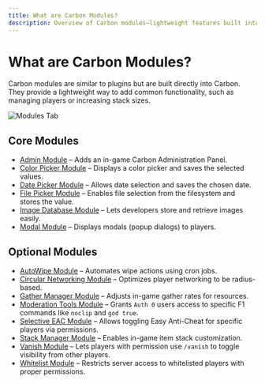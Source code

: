 ```yaml
---
title: What are Carbon Modules?
description: Overview of Carbon modules—lightweight features built into Carbon that extend functionality like player management, modals, and more.
---
```


# What are Carbon Modules?

Carbon modules are similar to plugins but are built directly into Carbon. They provide a lightweight way to add common functionality, such as managing players or increasing stack sizes.

![Modules Tab](/misc/modules_a.webp)

## Core Modules

- [Admin Module](admin-module) – Adds an in-game Carbon Administration Panel.
- [Color Picker Module](color-picker-module) – Displays a color picker and saves the selected values.
- [Date Picker Module](date-picker-module) – Allows date selection and saves the chosen date.
- [File Picker Module](file-picker-module) – Enables file selection from the filesystem and stores the value.
- [Image Database Module](image-db-module) – Lets developers store and retrieve images easily.
- [Modal Module](modal-module) – Displays modals (popup dialogs) to players.

## Optional Modules

- [AutoWipe Module](optional-modules/autowipe-module) – Automates wipe actions using cron jobs.
- [Circular Networking Module](optional-modules/circularnetworking-module) – Optimizes player networking to be radius-based.
- [Gather Manager Module](optional-modules/gather-manager-module) – Adjusts in-game gather rates for resources.
- [Moderation Tools Module](optional-modules/moderation-tools-module) – Grants `Auth 0` users access to specific F1 commands like `noclip` and `god true`.
- [Selective EAC Module](optional-modules/selective-eac-module) – Allows toggling Easy Anti-Cheat for specific players via permissions.
- [Stack Manager Module](optional-modules/stack-manager-module) – Enables in-game item stack customization.
- [Vanish Module](optional-modules/vanish-module) – Lets players with permission use `/vanish` to toggle visibility from other players.
- [Whitelist Module](optional-modules/whitelist-module) – Restricts server access to whitelisted players with proper permissions.